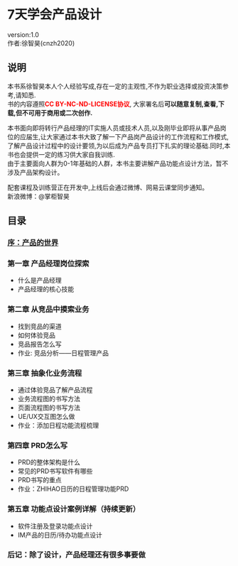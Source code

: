 # 7天学会产品设计
version:1.0  
作者:徐智昊(cnzh2020)

## 说明
本书系徐智昊本人个人经验写成,存在一定的主观性,不作为职业选择或投资决策参考,请知悉.   
书的内容遵照<font color=red>**CC BY-NC-ND-LICENSE协议**</font>, 大家署名后**可以随意复制,查看,下载,但不可用于商用或二次创作.**

本书面向即将转行产品经理的IT实施人员或技术人员,以及刚毕业即将从事产品岗位的应届生,让大家通过本书大致了解一下产品岗产品设计的工作流程和工作模式,了解产品设计过程中的设计要领,为以后成为产品专员打下扎实的理论基础.同时,本书也会提供一定的练习供大家自我训练.  
由于主要面向人群为0-1年基础的人群，本书主要讲解产品功能点设计方法，暂不涉及产品架构设计。

配套课程及训练营正在开发中,上线后会通过微博、网易云课堂同步通知。  
新浪微博：@掌柜智昊

## 目录
### [序：产品的世界](https://github.com/cnzh2020/Product-design-learned-for-7days/blob/master/Preface.md)
### 第一章 产品经理岗位探索
* 什么是产品经理
* 产品经理的核心技能

### 第二章 从竞品中摸索业务  
* 找到竞品的渠道
* 如何体验竞品
* 竞品报告怎么写
* 作业: 竞品分析——日程管理产品

### 第三章 抽象化业务流程
* 通过体验竞品了解产品流程
* 业务流程图的书写方法
* 页面流程图的书写方法
* UE/UX交互图怎么做
* 作业：添加日程功能流程梳理

### 第四章 PRD怎么写
* PRD的整体架构是什么
* 常见的PRD书写软件有哪些
* PRD书写的重点
* 作业：ZHIHAO日历的日程管理功能PRD

### 第五章 功能点设计案例详解（持续更新）
* 软件注册及登录功能点设计
* IM产品的日历/待办功能点设计

### 后记：除了设计，产品经理还有很多事要做